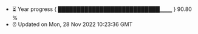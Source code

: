 - ⏳ Year progress { ███████████████████████████▁▁▁ } 90.80 %
- ⏰ Updated on Mon, 28 Nov 2022 10:23:36 GMT

